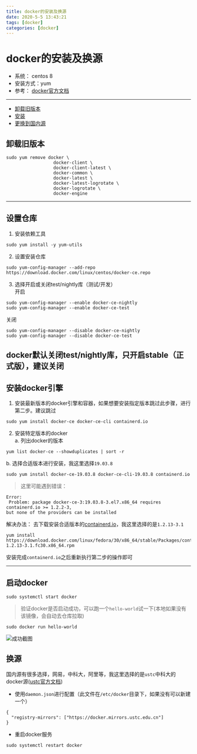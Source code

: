 ```yaml
---
title: docker的安装及换源
date: 2020-5-5 13:43:21
tags: [docker]   
categories: [docker]
---
```


# docker的安装及换源  
- 系统： centos 8   
- 安装方式：yum
- 参考： [docker官方文档](https://docs.docker.com/engine/install/centos/)   
---
- [卸载旧版本](#remove)   
- [安装](#set)  
- [更换到国内源](#replace)

## <span id="remove">卸载旧版本</span>   
```
sudo yum remove docker \
                  docker-client \
                  docker-client-latest \
                  docker-common \
                  docker-latest \
                  docker-latest-logrotate \
                  docker-logrotate \
                  docker-engine
```
---
## <span id="set">设置仓库</span>   
1. 安装依赖工具   
```
sudo yum install -y yum-utils
```   
2. 设置安装仓库   
```
sudo yum-config-manager --add-repo https://download.docker.com/linux/centos/docker-ce.repo
```  
3. 选择开启或关闭test/nightly库（测试/开发）   
开启
```  
sudo yum-config-manager --enable docker-ce-nightly
sudo yum-config-manager --enable docker-ce-test
```   
关闭  
```   
sudo yum-config-manager --disable docker-ce-nightly
sudo yum-config-manager --disable docker-ce-test
```   
docker默认关闭test/nightly库，只开启stable（正式版），建议关闭   
----
##  安装docker引擎   
1. 安装最新版本的docker引擎和容器，如果想要安装指定版本跳过此步骤，进行第二步。建议跳过   
```
sudo yum install docker-ce docker-ce-cli containerd.io
```   
2. 安装特定版本的docker    
a. 列出docker的版本   
```
yum list docker-ce --showduplicates | sort -r
```  
b. 选择合适版本进行安装，我这里选择`19.03.8`   
```
sudo yum install docker-ce-19.03.8 docker-ce-cli-19.03.8 containerd.io
```
> 这里可能遇到错误：
```
Error:
 Problem: package docker-ce-3:19.03.8-3.el7.x86_64 requires containerd.io >= 1.2.2-3,
but none of the providers can be installed
```
解决办法： 去下载安装合适版本的[containerd.io](https://download.docker.com/linux/fedora/30/x86_64/stable/Packages/)，我这里选择的是`1.2.13-3.1`
```
yum install https://download.docker.com/linux/fedora/30/x86_64/stable/Packages/containerd.io-1.2.13-3.1.fc30.x86_64.rpm
```
安装完成`containerd.io`之后重新执行第二步的操作即可


---
## 启动docker  
```
sudo systemctl start docker
```   
> 验证docker是否启动成功，可以跑一个`hello-world`试一下(本地如果没有该镜像，会自动去仓库拉取)   
```
sudo docker run hello-world
```
![成功截图](https://gitee.com/lyfZhixing/draw/raw/master/docker/2020-05-05_111003.png)

## <span id="replace">换源</span>  
国内源有很多选择，网易，中科大，阿里等，我这里选择的是`ustc`中科大的docker源([ustc官方文档](https://lug.ustc.edu.cn/wiki/mirrors/help/docker))    
- 使用`daemon.json`进行配置（此文件在`/etc/docker`目录下，如果没有可以新建一个）
```
{
  "registry-mirrors": ["https://docker.mirrors.ustc.edu.cn"]
}
```
- 重启docker服务   
```
sudo systemctl restart docker
```

